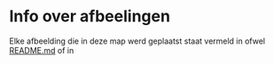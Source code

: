 # Info over afbeelingen

Elke afbeelding die in deze map werd geplaatst staat vermeld in ofwel [README.md](./README.md) of in 
